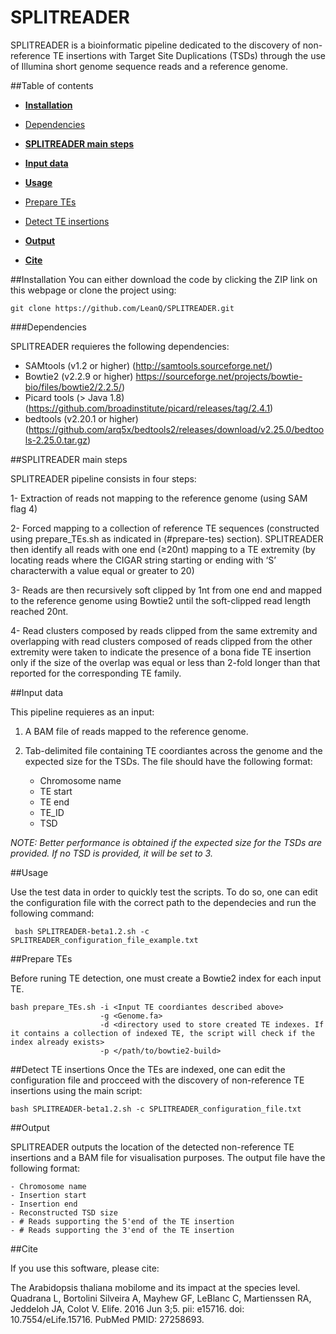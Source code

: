 # SPLITREADER

SPLITREADER is a bioinformatic pipeline dedicated to the discovery of non-reference TE insertions with Target Site Duplications (TSDs) through the use of Illumina short genome sequence reads and a reference genome.

##Table of contents
- [**Installation**](#installation)
 - [Dependencies](#Dependencies)
- [**SPLITREADER main steps**](#steps)
- [**Input data**](#inputs)

- [**Usage**](#usage)
 - [Prepare TEs](#prepare-tes)
 - [Detect TE insertions](#detect-te-insertions)
- [**Output**](#Output)
- [**Cite**](#cite)



##Installation
You can either download the code by clicking the ZIP link on this webpage or clone the project using:

	git clone https://github.com/LeanQ/SPLITREADER.git

###Dependencies

SPLITREADER requieres the following dependencies:

* SAMtools (v1.2 or higher) (http://samtools.sourceforge.net/)
* Bowtie2 (v2.2.9 or higher) https://sourceforge.net/projects/bowtie-bio/files/bowtie2/2.2.5/)
* Picard tools (> Java 1.8) (https://github.com/broadinstitute/picard/releases/tag/2.4.1)
* bedtools (v2.20.1 or higher) (https://github.com/arq5x/bedtools2/releases/download/v2.25.0/bedtools-2.25.0.tar.gz)

##SPLITREADER main steps

SPLITREADER pipeline consists in four steps: 

1- Extraction of reads not mapping to the reference genome (using SAM flag 4) 

2- Forced mapping to a collection of reference TE sequences (constructed using prepare_TEs.sh as indicated in (#prepare-tes) section). SPLITREADER then identify all reads with one end (≥20nt) mapping to a TE extremity (by locating reads where the CIGAR string starting or ending with ‘S’ characterwith a value equal or greater to 20)

3- Reads are then recursively soft clipped by 1nt from one end and mapped to the reference genome using Bowtie2 until the soft-clipped read length reached 20nt.

4- Read clusters composed by reads clipped from the same extremity and overlapping with read clusters composed of reads clipped from the other extremity were taken to indicate the presence of a bona fide TE insertion only if the size of the overlap was equal or less than 2-fold longer than that reported for the corresponding TE family.

##Input data

This pipeline requieres as an input:

1. A BAM file of reads mapped to the reference genome. 
2. Tab-delimited file containing TE coordiantes across the genome and the expected size for the TSDs. The file should have the following format: 

	- Chromosome name
	- TE start
	- TE end
	- TE_ID
	- TSD

*NOTE: Better performance is obtained if the expected size for the TSDs are provided. If no TSD is provided, it will be set to 3.*

##Usage

Use the test data in order to quickly test the scripts. To do so, one can edit the configuration file with the correct path to the dependecies and run the following command:

	 bash SPLITREADER-beta1.2.sh -c SPLITREADER_configuration_file_example.txt

##Prepare TEs

Before runing TE detection, one must create a Bowtie2 index for each input TE. 

    bash prepare_TEs.sh -i <Input TE coordiantes described above> 
						-g <Genome.fa> 
						-d <directory used to store created TE indexes. If it contains a collection of indexed TE, the script will check if the index already exists> 
						-p </path/to/bowtie2-build> 

##Detect TE insertions
Once the TEs are indexed, one can edit the configuration file and procceed with the discovery of non-reference TE insertions using the main script: 

	bash SPLITREADER-beta1.2.sh -c SPLITREADER_configuration_file.txt

##Output

SPLITREADER outputs the location of the detected non-reference TE insertions and a BAM file for visualisation purposes. The output file have the following format: 

	- Chromosome name
	- Insertion start
	- Insertion end
	- Reconstructed TSD size
	- # Reads supporting the 5'end of the TE insertion 
	- # Reads supporting the 3'end of the TE insertion 

##Cite

If you use this software, please cite:

The Arabidopsis thaliana mobilome and its impact at the species level. Quadrana L, Bortolini Silveira A, Mayhew GF, LeBlanc C, Martienssen RA, Jeddeloh JA, Colot V. 
Elife. 2016 Jun 3;5. pii: e15716. doi: 10.7554/eLife.15716. PubMed PMID: 27258693.





